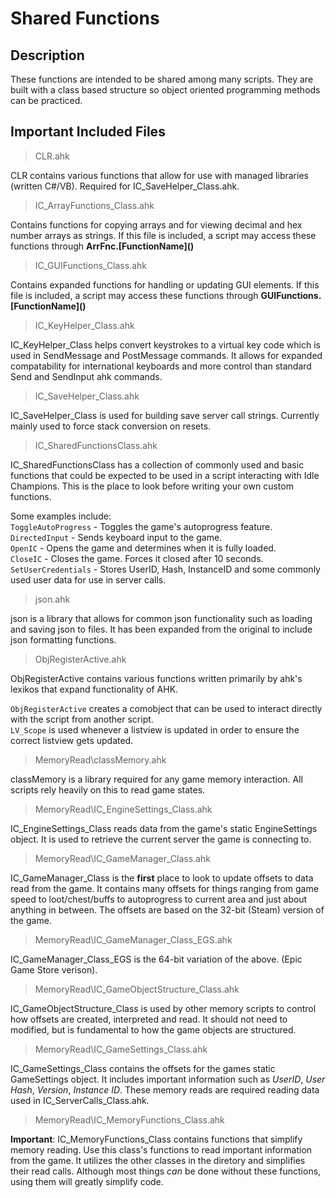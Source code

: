 # Shared Functions
## Description

These functions are intended to be shared among many scripts. They are built with a class based structure so object oriented programming methods can be practiced.

## Important Included Files

> CLR.ahk  

CLR contains various functions that allow for use with managed libraries (written C#/VB). Required for IC_SaveHelper_Class.ahk.

> IC_ArrayFunctions_Class.ahk

Contains functions for copying arrays and for viewing decimal and hex number arrays as strings. If this file is included, a script may access these functions through **ArrFnc.[FunctionName]\(\)**

> IC_GUIFunctions_Class.ahk

Contains expanded functions for handling or updating GUI elements. If this file is included, a script may access these functions through **GUIFunctions.[FunctionName]\(\)**

> IC_KeyHelper_Class.ahk  

IC_KeyHelper_Class helps convert keystrokes to a virtual key code which is used in SendMessage and PostMessage commands. It allows for expanded  compatability for international keyboards and more control than standard Send and SendInput ahk commands.

> IC_SaveHelper_Class.ahk

IC_SaveHelper_Class is used for building save server call strings. Currently mainly used to force stack conversion on resets.

> IC_SharedFunctionsClass.ahk

IC_SharedFunctionsClass has a collection of commonly used and basic functions that could be expected to be used in a script interacting with Idle Champions. This is the place to look before writing your own custom functions.

Some examples include:  
`ToggleAutoProgress` - Toggles the game's autoprogress feature.  
`DirectedInput` - Sends keyboard input to the game.  
`OpenIC` - Opens the game and determines when it is fully loaded.  
`CloseIC` - Closes the game. Forces it closed after 10 seconds.  
`SetUserCredentials` - Stores UserID, Hash, InstanceID and some commonly used user data for use in server calls.

> json.ahk  

json is a library that allows for common json functionality such as loading and saving json to files. It has been expanded from the original to include json formatting functions.

> ObjRegisterActive.ahk  

ObjRegisterActive contains various functions written primarily by ahk's lexikos that expand functionality of AHK.

`ObjRegisterActive` creates a comobject that can be used to interact directly with the script from another script.  
`LV_Scope` is used whenever a listview is updated in order to ensure the correct listview gets updated.  

> MemoryRead\classMemory.ahk

classMemory is a library required for any game memory interaction. All scripts rely heavily on this to read game states.

> MemoryRead\IC_EngineSettings_Class.ahk

IC_EngineSettings_Class reads data from the game's static EngineSettings object. It is used to retrieve the current server the game is connecting to. 

> MemoryRead\IC_GameManager_Class.ahk

IC_GameManager_Class is the **first** place to look to update offsets to data read from the game. It contains many offsets for things ranging from game speed to loot/chest/buffs to autoprogress to current area and just about anything in between. The offsets are based on the 32-bit (Steam) version of the game.

> MemoryRead\IC_GameManager_Class_EGS.ahk

IC_GameManager_Class_EGS is the 64-bit variation of the above. (Epic Game Store verison).

> MemoryRead\IC_GameObjectStructure_Class.ahk

IC_GameObjectStructure_Class is used by other memory scripts to control how offsets are created, interpreted and read. It should not need to modified, but is fundamental to how the game objects are structured.

> MemoryRead\IC_GameSettings_Class.ahk

IC_GameSettings_Class contains the offsets for the games static GameSettings object. It includes important information such as *UserID*, *User Hash*, *Version*, *Instance ID*. These memory reads are required reading data used in IC_ServerCalls_Class.ahk.

> MemoryRead\IC_MemoryFunctions_Class.ahk

**Important**: IC_MemoryFunctions_Class contains functions that simplify memory reading. Use this class's functions to read important information from the game. It utilizes the other classes in the diretory and simplifies their read calls. Although most things *can* be done without these functions, using them will greatly simplify code. 



